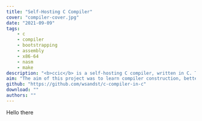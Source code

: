 ```yaml
---
title: "Self-Hosting C Compiler"
cover: "compiler-cover.jpg"
date: "2021-09-09"
tags:
    - c
    - compiler
    - bootstrapping
    - assembly
    - x86-64
    - nasm
    - make
description: "<b>ccic</b> is a self-hosting C compiler, written in C. This means that the compiler can compile itself. The compiler supports most of the C language and outputs x86-64 NASM assembly/executables. The compiler includes simplified standard library headers."
aim: "The aim of this project was to learn compiler construction, better understand x86-64 assembly and do a deep-dive into the C language."
github: "https://github.com/wsandst/c-compiler-in-c"
download: ""
authors: ""
---
```

Hello there